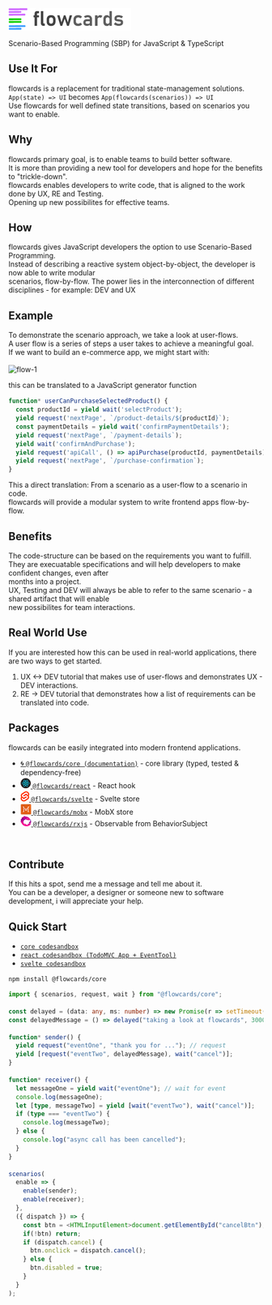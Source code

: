 ![flowcards](https://github.com/ThomasDeutsch/flowcards/blob/master/docs/img/banner-flowcards-2.png)

Scenario-Based Programming (SBP) for JavaScript & TypeScript 

## Use It For
flowcards is a replacement for traditional state-management solutions.<br/>
```App(state) => UI``` becomes ```App(flowcards(scenarios)) => UI```<br/>
Use flowcards for well defined state transitions, based on scenarios you want to enable.<br/>

## Why
flowcards primary goal, is to enable teams to build better software.<br/>
It is more than providing a new tool for developers and hope for the benefits to "trickle-down".<br/>
flowcards enables developers to write code, that is aligned to the work done by UX, RE and Testing.<br/>
Opening up new possibilites for effective teams.<br/>

## How
flowcards gives JavaScript developers the option to use Scenario-Based Programming.<br/>
Instead of describing a reactive system object-by-object, the developer is now able to write modular<br/>
scenarios, flow-by-flow. The power lies in the interconnection of different disciplines - for example: DEV and UX<br/>

## Example
To demonstrate the scenario approach, we take a look at user-flows.<br/>
A user flow is a series of steps a user takes to achieve a meaningful goal.<br/>
If we want to build an e-commerce app, we might start with:<br/>
<br/>
![flow-1](https://github.com/ThomasDeutsch/flowcards/blob/master/docs/img/purchase-flow-1.png)

this can be translated to a JavaScript generator function
```js
function* userCanPurchaseSelectedProduct() {
  const productId = yield wait('selectProduct');
  yield request('nextPage', `/product-details/${productId}`);
  const paymentDetails = yield wait('confirmPaymentDetails');
  yield request('nextPage', `/payment-details`);
  yield wait('confirmAndPurchase');
  yield request('apiCall', () => apiPurchase(productId, paymentDetails))
  yield request('nextPage', `/purchase-confirmation`);
}
```
This a direct translation: From a scenario as a user-flow to a scenario in code.<br/>
flowcards will provide a modular system to write frontend apps flow-by-flow.<br/>

## Benefits
The code-structure can be based on the requirements you want to fulfill.<br/>
They are execuatable specifications and will help developers to make confident changes, even after<br/>
months into a project.<br/> 
UX, Testing and DEV will always be able to refer to the same scenario - a shared artifact that will enable<br/>
new possibilites for team interactions.

## Real World Use
If you are interested how this can be used in real-world applications, there are two ways to get started.<br/>
1. UX <-> DEV tutorial that makes use of user-flows and demonstrates UX - DEV interactions.<br/>
2. RE  -> DEV tutorial that demonstrates how a list of requirements can be translated into code.<br/>


## Packages
flowcards can be easily integrated into modern frontend applications.

- [🌀 `@flowcards/core (documentation)`](https://github.com/ThomasDeutsch/flowcards/tree/master/packages/core) - core library (typed, tested & dependency-free)
- [![-](https://github.com/ThomasDeutsch/flowcards/blob/master/docs/img/icon-react.png) `@flowcards/react`](https://github.com/ThomasDeutsch/flowcards/tree/master/packages/react) - React hook
- [![-](https://github.com/ThomasDeutsch/flowcards/blob/master/docs/img/icon-svelte.png) `@flowcards/svelte`](https://github.com/ThomasDeutsch/flowcards/tree/master/packages/svelte) - Svelte store
- [![-](https://github.com/ThomasDeutsch/flowcards/blob/master/docs/img/icon-mobx.png) `@flowcards/mobx`](https://github.com/ThomasDeutsch/flowcards/tree/master/packages/mobx) - MobX store
- [![-](https://github.com/ThomasDeutsch/flowcards/blob/master/docs/img/icon-rxjs.png) `@flowcards/rxjs`](https://github.com/ThomasDeutsch/flowcards/tree/master/packages/rxjs) - Observable from BehaviorSubject
<br/>

## Contribute
If this hits a spot, send me a message and tell me about it.<br/>
You can be a developer, a designer or someone new to software development, i will appreciate your help.<br/>


## Quick Start 
- [`core codesandbox`](https://codesandbox.io/s/hello-flowcards-dk9yl?file=/src/index.ts)
- [`react codesandbox (TodoMVC App + EventTool)`](https://codesandbox.io/s/flowcardsreact-playground-knebp)
- [`svelte codesandbox`](https://codesandbox.io/s/flowcards-hello-svelte-sscxp?file=/App.svelte)
```
npm install @flowcards/core
```

```ts
import { scenarios, request, wait } from "@flowcards/core";

const delayed = (data: any, ms: number) => new Promise(r => setTimeout(() => r(data), ms));
const delayedMessage = () => delayed("taking a look at flowcards", 3000);

function* sender() {
  yield request("eventOne", "thank you for ..."); // request
  yield [request("eventTwo", delayedMessage), wait("cancel")];
}

function* receiver() {
  let messageOne = yield wait("eventOne"); // wait for event
  console.log(messageOne);
  let [type, messageTwo] = yield [wait("eventTwo"), wait("cancel")];
  if (type === "eventTwo") {
    console.log(messageTwo);
  } else {
    console.log("async call has been cancelled");
  }
}

scenarios(
  enable => {
    enable(sender);
    enable(receiver);
  },
  ({ dispatch }) => {
    const btn = <HTMLInputElement>document.getElementById("cancelBtn");
    if(!btn) return;
    if (dispatch.cancel) {
      btn.onclick = dispatch.cancel();
    } else {
      btn.disabled = true;
    }
  }
);
```


